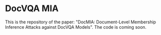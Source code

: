 # DocVQA MIA

This is the repository of the paper: "DocMIA: Document-Level Membership Inference Attacks against DocVQA Models". The code is coming soon.
